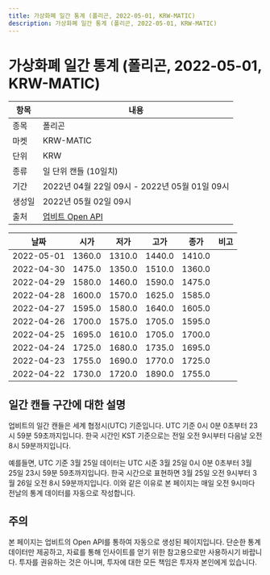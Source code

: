 ```yaml
---
title: 가상화폐 일간 통계 (폴리곤, 2022-05-01, KRW-MATIC)
description: 가상화폐 일간 통계 (폴리곤, 2022-05-01, KRW-MATIC)
---
```



가상화폐 일간 통계 (폴리곤, 2022-05-01, KRW-MATIC)
===

|항목|내용|
|--|--|
|종목|폴리곤|
|마켓|KRW-MATIC|
|단위|KRW|
|종류|일 단위 캔들 (10일치)|
|기간|2022년 04월 22일 09시 - 2022년 05월 01일 09시|
|생성일|2022년 05월 02일 09시|
|출처|[업비트 Open API](https://docs.upbit.com)|


|날짜|시가|저가|고가|종가|비고|
|--|--|--|--|--|--|
|2022-05-01|1360.0|1310.0|1440.0|1410.0|    |
|2022-04-30|1475.0|1350.0|1510.0|1360.0|    |
|2022-04-29|1580.0|1460.0|1590.0|1475.0|    |
|2022-04-28|1600.0|1570.0|1625.0|1585.0|    |
|2022-04-27|1595.0|1580.0|1640.0|1605.0|    |
|2022-04-26|1700.0|1575.0|1705.0|1595.0|    |
|2022-04-25|1695.0|1610.0|1705.0|1700.0|    |
|2022-04-24|1725.0|1680.0|1735.0|1695.0|    |
|2022-04-23|1755.0|1690.0|1770.0|1725.0|    |
|2022-04-22|1730.0|1720.0|1890.0|1755.0|    |


일간 캔들 구간에 대한 설명
---


업비트의 일간 캔들은 세계 협정시(UTC) 기준입니다. 
UTC 기준 0시 0분 0초부터 23시 59분 59초까지입니다. 
한국 시간인 KST 기준으로는 전일 오전 9시부터 다음날 오전 8시 59분까지입니다. 


예를들면, UTC 기준 3월 25일 데이터는 UTC 시준 3월 25일 0시 0분 0초부터 3월 25일 23시 59분 59초까지입니다. 
한국 시간으로 표현하면 3월 25일 오전 9시부터 3월 26일 오전 8시 59분까지입니다. 
이와 같은 이유로 본 페이지는 매일 오전 9시마다 전날의 통계 데이터를 자동으로 작성합니다. 


주의
---


본 페이지는 업비트의 Open API를 통하여 자동으로 생성된 페이지입니다. 
단순한 통계 데이터만 제공하고, 자료를 통해 인사이트를 얻기 위한 참고용으로만 사용하시기 바랍니다. 
투자를 권유하는 것은 아니며, 투자에 대한 모든 책임은 투자자 본인에게 있습니다. 
